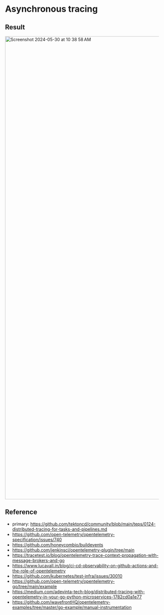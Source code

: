 # Asynchronous tracing

## Result
<img width="1512" alt="Screenshot 2024-05-30 at 10 38 58 AM" src="https://github.com/namkyu1999/async-trace/assets/53862866/3d17aa84-a5ea-4979-a404-d7cbe1e4cf79">

## Reference
- primary: https://github.com/tektoncd/community/blob/main/teps/0124-distributed-tracing-for-tasks-and-pipelines.md
- https://github.com/open-telemetry/opentelemetry-specification/issues/740
- https://github.com/honeycombio/buildevents
- https://github.com/jenkinsci/opentelemetry-plugin/tree/main
- https://tracetest.io/blog/opentelemetry-trace-context-propagation-with-message-brokers-and-go
- https://www.lucavall.in/blog/ci-cd-observability-on-github-actions-and-the-role-of-opentelemetry
- https://github.com/kubernetes/test-infra/issues/30010
- https://github.com/open-telemetry/opentelemetry-go/tree/main/example
- https://medium.com/adevinta-tech-blog/distributed-tracing-with-opentelemetry-in-your-go-python-microservices-1782cd0a1e77
- https://github.com/wavefrontHQ/opentelemetry-examples/tree/master/go-example/manual-instrumentation
